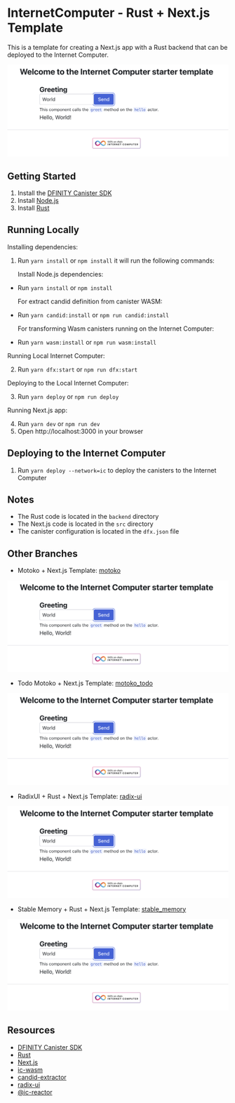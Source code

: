 # InternetComputer - Rust + Next.js Template

This is a template for creating a Next.js app with a Rust backend that can be deployed to the Internet Computer.

![Alt text](public/demo.png)

## Getting Started

1. Install the [DFINITY Canister SDK](https://sdk.dfinity.org/docs/quickstart/local-quickstart.html)
2. Install [Node.js](https://nodejs.org/en/download/)
3. Install [Rust](https://www.rust-lang.org/tools/install)

## Running Locally

Installing dependencies:

1. Run `yarn install` or `npm install`
   it will run the following commands:

   Install Node.js dependencies:

- Run `yarn install` or `npm install`

  For extract candid definition from canister WASM:

- Run `yarn candid:install` or `npm run candid:install`

  For transforming Wasm canisters running on the Internet Computer:

- Run `yarn wasm:install` or `npm run wasm:install`

Running Local Internet Computer:

2. Run `yarn dfx:start` or `npm run dfx:start`

Deploying to the Local Internet Computer:

3. Run `yarn deploy` or `npm run deploy`

Running Next.js app:

4. Run `yarn dev` or `npm run dev`
5. Open http://localhost:3000 in your browser

## Deploying to the Internet Computer

1. Run `yarn deploy --network=ic` to deploy the canisters to the Internet Computer

## Notes

- The Rust code is located in the `backend` directory
- The Next.js code is located in the `src` directory
- The canister configuration is located in the `dfx.json` file

## Other Branches

- Motoko + Next.js Template: [motoko](https://github.com/b3hr4d/ic-rust-nextjs/tree/motoko?raw=true)

![motoko](https://github.com/b3hr4d/ic-rust-nextjs/blob/motoko/public/demo.png?raw=true)

- Todo Motoko + Next.js Template: [motoko_todo](https://github.com/b3hr4d/ic-rust-nextjs/tree/motoko_todo)

![motoko_todo](https://github.com/b3hr4d/ic-rust-nextjs/blob/motoko_todo/public/demo.png?raw=true)

- RadixUI + Rust + Next.js Template: [radix-ui](https://github.com/b3hr4d/ic-rust-nextjs/tree/radix-ui)

![radix-ui](https://github.com/b3hr4d/ic-rust-nextjs/blob/radix-ui/public/demo.png?raw=true)

- Stable Memory + Rust + Next.js Template: [stable_memory](https://github.com/b3hr4d/ic-rust-nextjs/tree/stable_memory)

![stable_memory](https://github.com/b3hr4d/ic-rust-nextjs/blob/stable_memory/public/demo.png?raw=true)

## Resources

- [DFINITY Canister SDK](https://sdk.dfinity.org/docs/quickstart/local-quickstart.html)
- [Rust](https://www.rust-lang.org/)
- [Next.js](https://nextjs.org/)
- [ic-wasm](https://github.com/dfinity/ic-wasm)
- [candid-extractor](https://github.com/dfinity/cdk-rs/tree/main/src/candid-extractor)
- [radix-ui](https://www.radix-ui.com)
- [@ic-reactor](https://github.com/B3Pay/ic-reactor)
